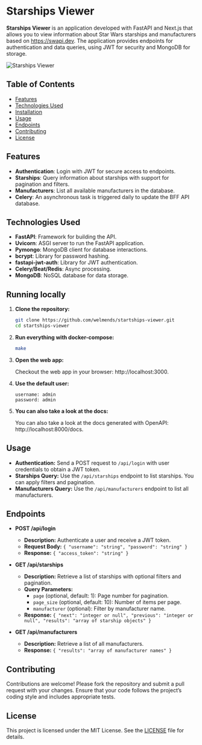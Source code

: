 # Starships Viewer

**Starships Viewer** is an application developed with FastAPI and Next.js that allows you to view information about Star Wars starships and manufacturers based on https://swapi.dev. The application provides endpoints for authentication and data queries, using JWT for security and MongoDB for storage.

![Starships Viewer](https://via.placeholder.com/150)

## Table of Contents

- [Features](#features)
- [Technologies Used](#technologies-used)
- [Installation](#installation)
- [Usage](#usage)
- [Endpoints](#endpoints)
- [Contributing](#contributing)
- [License](#license)

## Features

- **Authentication**: Login with JWT for secure access to endpoints.
- **Starships**: Query information about starships with support for pagination and filters.
- **Manufacturers**: List all available manufacturers in the database.
- **Celery**: An asynchronous task is triggered daily to update the BFF API database.

## Technologies Used

- **FastAPI**: Framework for building the API.
- **Uvicorn**: ASGI server to run the FastAPI application.
- **Pymongo**: MongoDB client for database interactions.
- **bcrypt**: Library for password hashing.
- **fastapi-jwt-auth**: Library for JWT authentication.
- **Celery/Beat/Redis**: Async processing.
- **MongoDB**: NoSQL database for data storage.

## Running locally

1. **Clone the repository:**

   ```bash
   git clone https://github.com/welmends/startships-viewer.git
   cd startships-viewer
   ```

2. **Run everything with docker-compose:**

   ```bash
   make
   ```

3. **Open the web app:**

   Checkout the web app in your browser: http://localhost:3000.

4. **Use the default user:**

   ```
   username: admin
   password: admin
   ```

5. **You can also take a look at the docs:**

   You can also take a look at the docs generated with OpenAPI: http://localhost:8000/docs.

## Usage

- **Authentication:** Send a POST request to `/api/login` with user credentials to obtain a JWT token.
- **Starships Query:** Use the `/api/starships` endpoint to list starships. You can apply filters and pagination.
- **Manufacturers Query:** Use the `/api/manufacturers` endpoint to list all manufacturers.

## Endpoints

- **POST /api/login**

  - **Description:** Authenticate a user and receive a JWT token.
  - **Request Body:** `{ "username": "string", "password": "string" }`
  - **Response:** `{ "access_token": "string" }`

- **GET /api/starships**

  - **Description:** Retrieve a list of starships with optional filters and pagination.
  - **Query Parameters:**
    - `page` (optional, default: 1): Page number for pagination.
    - `page_size` (optional, default: 10): Number of items per page.
    - `manufacturer` (optional): Filter by manufacturer name.
  - **Response:** `{ "next": "integer or null", "previous": "integer or null", "results": "array of starship objects" }`

- **GET /api/manufacturers**
  - **Description:** Retrieve a list of all manufacturers.
  - **Response:** `{ "results": "array of manufacturer names" }`

## Contributing

Contributions are welcome! Please fork the repository and submit a pull request with your changes. Ensure that your code follows the project’s coding style and includes appropriate tests.

## License

This project is licensed under the MIT License. See the [LICENSE](LICENSE) file for details.

